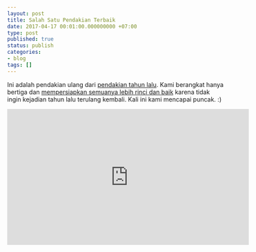 ```yaml
---
layout: post
title: Salah Satu Pendakian Terbaik
date: 2017-04-17 00:01:00.000000000 +07:00
type: post
published: true
status: publish
categories:
- blog
tags: []
---
```



Ini adalah pendakian ulang dari <a target="_blank" href="/2016/pendakian-terburuk/">pendakian tahun lalu</a>. Kami berangkat hanya bertiga dan <a target="_blank" href="https://docs.google.com/spreadsheets/d/1jDLtHkoz0Ae2u9yRp3emxL8uY-y-XxMOu0OYkQpndYM/edit?usp=sharing">mempersiapkan semuanya lebih rinci dan baik</a> karena tidak ingin kejadian tahun lalu terulang kembali. Kali ini kami mencapai puncak. :)

<iframe width="560" height="315" src="https://www.youtube.com/embed/2vEVSlLT0jE" frameborder="0" allowfullscreen></iframe>
